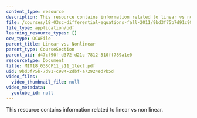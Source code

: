 ```yaml
---
content_type: resource
description: This resource contains information related to linear vs non linear.
file: /courses/18-03sc-differential-equations-fall-2011/9bd3f75b7d91c9842dbfa72924ed7b5d_MIT18_03SCF11_s11_1text.pdf
file_type: application/pdf
learning_resource_types: []
ocw_type: OCWFile
parent_title: Linear vs. Nonlinear
parent_type: CourseSection
parent_uid: d47cf90f-d372-d21c-7812-510ff789a1e0
resourcetype: Document
title: MIT18_03SCF11_s11_1text.pdf
uid: 9bd3f75b-7d91-c984-2dbf-a72924ed7b5d
video_files:
  video_thumbnail_file: null
video_metadata:
  youtube_id: null
---
```

This resource contains information related to linear vs non linear.

